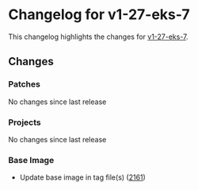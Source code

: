 # Changelog for v1-27-eks-7

This changelog highlights the changes for [v1-27-eks-7](https://github.com/aws/eks-distro/tree/v1-27-eks-7).

## Changes

### Patches
No changes since last release

### Projects
No changes since last release

### Base Image
* Update base image in tag file(s) ([2161](https://github.com/aws/eks-distro/pull/2161))

